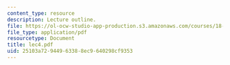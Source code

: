 ```yaml
---
content_type: resource
description: Lecture outline.
file: https://ol-ocw-studio-app-production.s3.amazonaws.com/courses/18-443-statistics-for-applications-fall-2003/25103a72944963388ec9640298cf9353_lec4.pdf
file_type: application/pdf
resourcetype: Document
title: lec4.pdf
uid: 25103a72-9449-6338-8ec9-640298cf9353
---
```

